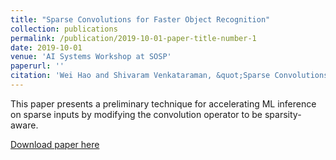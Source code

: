 ```yaml
---
title: "Sparse Convolutions for Faster Object Recognition"
collection: publications
permalink: /publication/2019-10-01-paper-title-number-1
date: 2019-10-01
venue: 'AI Systems Workshop at SOSP'
paperurl: ''
citation: 'Wei Hao and Shivaram Venkataraman, &quot;Sparse Convolutions for Faster Object Recognition&quot;, <i>AI Systems Workshop at Symposium on Operating Systems Principles(SOSP)</i>, 2019.'
---
```

This paper presents a preliminary technique for accelerating ML inference on sparse inputs by modifying the convolution operator to be sparsity-aware.

[Download paper here](http://learningsys.org/sosp19/assets/papers/21_CameraReadySubmission_sparse_conv_aisys19_final.pdf)
